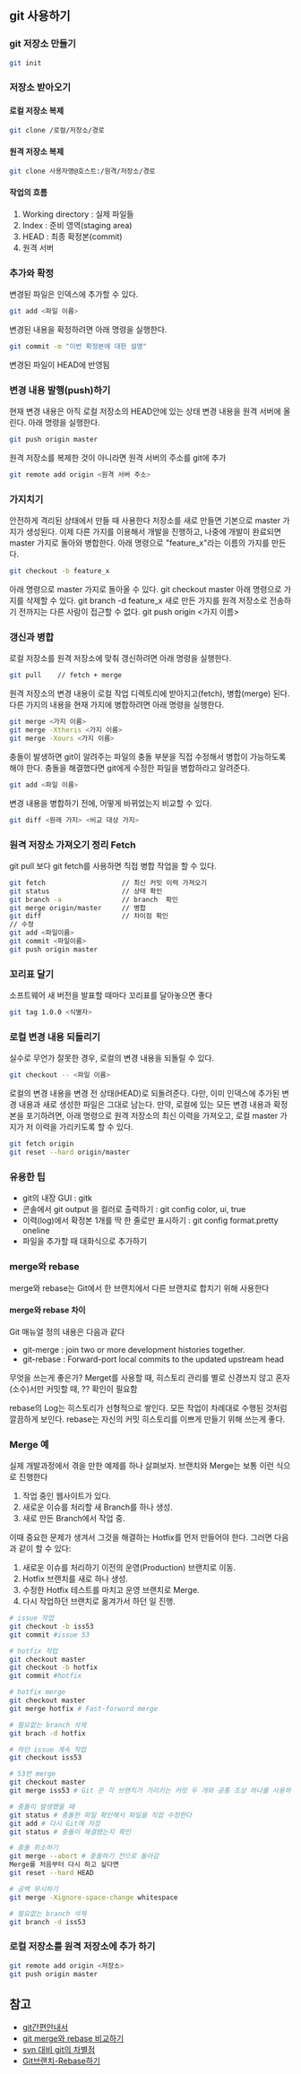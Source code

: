 ## git 사용하기
### git 저장소 만들기
```bash
git init
```
### 저장소 받아오기
#### 로컬 저장소 복제
```bash
git clone /로컬/저장소/경로
```
#### 원격 저장소 복제
```bash
git clone 사용자명@호스트:/원격/저장소/경로
```
#### 작업의 흐름
1. Working directory : 실제 파일들
2. Index : 준비 영역(staging area)
3. HEAD : 최종 확정본(commit)
4. 원격 서버

### 추가와 확정
변경된 파일은 인덱스에 추가할 수 있다.
```bash
git add <파일 이름>
```
변경된 내용을 확정하려면 아래 명령을 실행한다.
```bash
git commit -m "이번 확정본에 대한 설명"
```
변경된 파일이 HEAD에 반영됨

### 변경 내용 발행(push)하기
현재 변경 내용은 아직 로컬 저장소의 HEAD안에 있는 상태
변경 내용을 원격 서버에 올린다. 아래 명령을 실행한다.
```bash
git push origin master
```
원격 저장소를 복제한 것이 아니라면 원격 서버의 주소를 git에 추가
```bash
git remote add origin <원격 서버 주소>
```

### 가지치기
안전하게 격리된 상태에서 만들 때 사용한다
저장소를 새로 만들면 기본으로 master 가지가 생성된다.
이제 다른 가지를 이용해서 개발을 진행하고, 나중에 개발이 완료되면
master 가지로 돌아와 병합한다.
아래 명령으로 "feature_x"라는 이름의 가지를 만든다.
```bash
git checkout -b feature_x
```
아래 명령으로 master 가지로 돌아올 수 있다.
git checkout master
아래 명령으로 가지를 삭제할 수 있다.
git branch -d feature_x
새로 만든 가지를 원격 저장소로 전송하기 전까지는 다른 사람이 접근할 수 없다.
git push origin <가지 이름>

### 갱신과 병합
로컬 저장소를 원격 저장소에 맞춰 갱신하려면 아래 명령을 실행한다.
```bash
git pull	// fetch + merge
```
원격 저장소의 변경 내용이 로컬 작업 디렉토리에 받아지고(fetch), 병합(merge) 된다.
다른 가지의 내용을 현재 가지에 병합하려면 아래 명령을 실행한다.
```bash
git merge <가지 이름>
git merge -Xtheris <가지 이름>
git merge -Xours <가지 이름>
```
충돌이 발생하면 git이 알려주는 파일의 충돌 부분을 직접 수정해서 병합이 가능하도록 해야 한다. 충돌을 해결했다면 git에게 수정한 파일을 병합하라고 알려준다.
```bash
git add <파일 이름>
```
변경 내용을 병합하기 전에, 어떻게 바뀌었는지 비교할 수 있다.
```bash
git diff <원래 가지> <비교 대상 가지>
```
### 원격 저장소 가져오기 정리 Fetch
git pull 보다 git fetch를 사용하면 직접 병합 작업을 할 수 있다.
```bash
git fetch					// 최신 커밋 이력 가져오기
git status					// 상태 확인
git branch -a 				// branch  확인
git merge origin/master		// 병합
git diff					// 차이점 확인
// 수정
git add <파일이름>
git commit <파일이름>
git push origin master
```

### 꼬리표 달기
소프트웨어 새 버전을 발표할 때마다 꼬리표를 달아놓으면 좋다
```bash
git tag 1.0.0 <식별자>
```

### 로컬 변경 내용 되돌리기
실수로 무언가 잘못한 경우, 로컬의 변경 내용을 되돌릴 수 있다.
```bash
git checkout -- <파일 이름>
```
로컬의 변경 내용을 변경 전 상태(HEAD)로 되돌려준다.
다만, 이미 인덱스에 추가된 변경 내용과 새로 생성한 파일은 그대로 남는다.
만약, 로컬에 있는 모든 변경 내용과 확정본을 포기하려면,
아래 명령으로 원격 저장소의 최신 이력을 가져오고, 
로컬 master 가지가 저 이력을 가리키도록 할 수 있다.
```bash
git fetch origin
git reset --hard origin/master
```

### 유용한 팁
- git의 내장 GUI : gitk
- 콘솔에서 git output 을 컬러로 출력하기 : git config color, ui, true
- 이력(log)에서 확정본 1개를 딱 한 줄로만 표시하기 : git config format.pretty oneline
- 파일을 추가할 때 대화식으로 추가하기

### merge와 rebase
merge와 rebase는 Git에서 한 브랜치에서 다른 브랜치로 합치기 위해 사용한다
#### merge와 rebase 차이
Git 매뉴얼 정의 내용은 다음과 같다
- git-merge : join two or more development histories together.
- git-rebase : Forward-port local commits to the updated upstream head

무엇을 쓰는게 좋은가? 
Merget를 사용할 때,
히스토리 관리를 별로 신경쓰지 않고 혼자(소수)서만 커밋할 때, ?? 확인이 필요함

rebase의 Log는 히스토리가 선형적으로 쌓인다. 모든 작업이 차례대로 수행된 것처럼 깔끔하게 보인다.
rebase는 자신의 커밋 히스토리를 이쁘게 만들기 위해 쓰는게 좋다.

### Merge 예
실제 개발과정에서 겪을 만한 예제를 하나 살펴보자. 브랜치와 Merge는 보통 이런 식으로 진행한다
1. 작업 중인 웹사이트가 있다.
2. 새로운 이슈를 처리할 새 Branch를 하나 생성.
3. 새로 만든 Branch에서 작업 중.  

이때 중요한 문제가 생겨서 그것을 해결하는 Hotfix를 먼저 만들어야 한다. 그러면 다음과 같이 할 수 있다:
1. 새로운 이슈를 처리하기 이전의 운영(Production) 브랜치로 이동.
2. Hotfix 브랜치를 새로 하나 생성.
3. 수정한 Hotfix 테스트를 마치고 운영 브랜치로 Merge.
4. 다시 작업하던 브랜치로 옮겨가서 하던 일 진행.  

```bash
# issue 작업
git checkout -b iss53
git commit #issue 53

# hotfix 작업
git checkout master
git checkout -b hotfix
git commit #hotfix

# hotfix merge
git checkout master
git merge hotfix # Fast-forword merge

# 필요없는 branch 삭제
git brach -d hotfix

# 하던 issue 계속 작업
git checkout iss53

# 53번 merge
git checkout master
git merge iss53 # Git 은 각 브랜치가 가리키는 커밋 두 개와 공통 조상 하나를 사용하여 3-way Merge를 한다.

# 충돌이 발생했을 때
git status # 충돌한 파일 확인해서 파일을 직접 수정한다
git add # 다시 Git에 저장
git status # 충돌이 해결됐는지 확인

# 충돌 취소하기
git merge --abort # 충돌하기 전으로 돌아감
Merge를 처음부터 다시 하고 싶다면
git reset --hard HEAD

# 공백 무시하기
git merge -Xignore-space-change whitespace

# 필요없는 branch 삭제
git branch -d iss53


```

### 로컬 저장소를 원격 저장소에 추가 하기
```bash
git remote add origin <저장소>
git push origin master
```


## 참고
- [git간편안내서](https://rogerdudler.github.io/git-guide/index.ko.html)
- [git merge와 rebase 비교하기](https://blog.outsider.ne.kr/666)
- [svn 대비 git의 차별점](http://seungzzang.blogspot.kr/2013/04/git-svn-svn-git.html)
- [Git브랜치-Rebase하기](https://git-scm.com/book/ko/v1/Git-%EB%B8%8C%EB%9E%9C%EC%B9%98-Rebase%ED%95%98%EA%B8%B0)